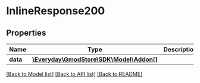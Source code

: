 # InlineResponse200

## Properties
Name | Type | Description | Notes
------------ | ------------- | ------------- | -------------
**data** | [**\Everyday\GmodStore\SDK\Model\Addon[]**](Addon.md) |  | [optional] 

[[Back to Model list]](../../README.md#documentation-for-models) [[Back to API list]](../../README.md#documentation-for-api-endpoints) [[Back to README]](../../README.md)

